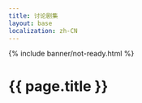 ```yaml
---
title: 讨论剧集
layout: base
localization: zh-CN
---
```


{% include banner/not-ready.html %}

# {{ page.title }}

